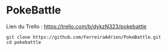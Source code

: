# PokeBattle

Lien du Trello : https://trello.com/b/dykzN323/pokebattle

```
git clone https://github.com/FerreiraAdrien/PokeBattle.git
cd pokebattle
```
